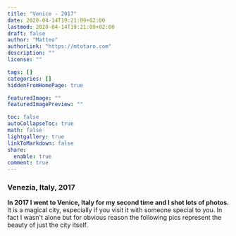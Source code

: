 ```yaml
---
title: "Venice - 2017"
date: 2020-04-14T19:21:09+02:00
lastmod: 2020-04-14T19:21:09+02:00
draft: false
author: "Matteo"
authorLink: "https://mtotaro.com"
description: ""
license: ""

tags: []
categories: []
hiddenFromHomePage: true

featuredImage: ""
featuredImagePreview: ""

toc: false
autoCollapseToc: true
math: false
lightgallery: true
linkToMarkdown: false
share:
  enable: true
comment: true
---
```


<!--more-->

### Venezia, Italy, 2017

**In 2017 I went to Venice, Italy for my second time and I shot lots of photos.** It is a magical city, especially if you visit it with someone special to you. In fact I wasn't alone but for obvious reason the following pics represent the beauty of just the city itself.
